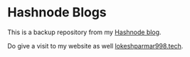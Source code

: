 # Hashnode Blogs

This is a backup repository from my [Hashnode blog](https://blog.lokeshparmar998.tech/). 

Do give a visit to my website as well [lokeshparmar998.tech](https://lokeshparmar998.tech/).
